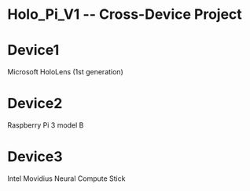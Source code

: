 # Holo_Pi_V1 -- Cross-Device Project

# Device1
Microsoft HoloLens (1st generation)

# Device2
Raspberry Pi 3 model B

# Device3
Intel Movidius Neural Compute Stick
